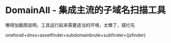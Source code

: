 # DomainAll - 集成主流的子域名扫描工具

懒得加截图说明，工具运行起来需要适当的环境，太懒了，摆烂先

oneforall+dnsx+assetfinder+subdomainbrute+subfinder+(jsfinder)
